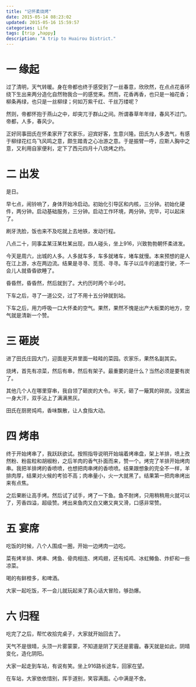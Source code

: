 ```yaml
---
title: "记怀柔烧烤"
date: 2015-05-14 08:23:02
updated: 2015-05-16 15:59:57
categories: Life 
tags: [trip ,happy]
description: "A trip to Huairou District."
---
```


# 一 缘起

过了清明，天气转暖。身在帝都也终于感受到了一丝春意，欣欣然，在点点花香环绕下生出来两分造化自然物我合一的感觉来。然而，花香再香，也只是一袖花香；柳条再绿，也只是一丝柳绿；何如万紫千红、千丝万缕呢？

然则，帝都怀抱于燕山之中，却突兀于群山之间。所谓春草年年绿，春风不过门。帝都，人多，春风少。

正好同事田氏在怀柔家开了农家乐，迎宾好客，生意兴隆。田氏为人多逸气，有感于柳绿花红鸟飞风鸣之意，颇生踏青之心冶游之意。于是振臂一呼，应斯人胸中之意，又利用自家便利，定下了西元四月十八烧烤之约。

# 二 出发

是日。

早七点，闹铃响了，身体开始冷启动。初始化引导区和内核，三分钟。初始化硬件，两分钟。启动基础服务，三分钟。启动工作环境，两分钟。完毕，可以起床了。

刷牙洗脸，饭也来不及吃就上去地铁，发动行程。

八点二十，同事孟某汪某杜某出现，四人碰头，坐上916，兴致勃勃朝怀柔进发。


今天是周六，出城的人多。人多就车多，车多就堵车，堵车就慢。本来预想的是人在江上游，水在两边流。结果是寻寻、觅觅、寻寻。车子以瓜牛的速度行驶，不一会儿人就昏昏欲睡了。


昏昏然，昏昏然，然后就到了。大约历时两个半小时。


下车之后，寻了一道公交，过了不用十五分钟就到站。


下车之后，用力呼吸一口大怀柔的空气。果然，果然不愧是出产大板栗的地方，空气就是清新一个赞。


# 三 砸炭


进了田氏庄园大门，迎面是天井里面一畦畦的菜园。农家乐，果然名副其实。


烧烤，首先有凉菜，然后有串，然后有架子。最重要的是什么？当然必须是要有炭了。


其他几个人在哪里穿串，我自领了砸炭的大令。半天，砸了一簸箕的碎炭。没累出一身大汗，双手沾上了满满黑灰。


田氏在厨房炖鸡，香味飘散，让人食指大动。

# 四 烤串

终于开始烤串了，我跃跃欲试。按照指导说明开始端着烤串盘，架上羊排，喷上孜然粉、粉盐粒和胡椒粉，之后羊肉的香气扑面而来，赞一个。烤完了羊排开始烤肉串。我把羊排烤的香喷喷，也想把肉串烤的香喷喷。结果跟想象的完全不一样，羊排肉厚，结果对火候的考验不高；肉串量小，火一大就黑了。结果第一把肉串烤出来有点焦。

之后果断让高手烤。然后试了试手，烤了一下鱼。鱼不耐烤，只用稍稍用火就可以了，芳香四溢，超级赞。烤出来鱼肉又白又嫩又爽又滑，口感非常赞。

# 五 宴席

吃饭的时候，八个人围成一圈，开始一边烤肉一边吃。

菜有烤羊排、烤串、烤鱼、骨肉相连、烤鸡翅，还有炖鸡、冰虹鳟鱼、炸虾和一些凉菜。

喝的有鲜橙多，和啤酒。

大家一起吃饭，不一会儿就玩起来了真心话大冒险，够劲爆。

# 六 归程

吃完了之后，帮忙收拾完桌子，大家就开始回去了。

天气不是很晴，头顶一片雾蒙蒙，不知道是阴了天还是雾霾。春天就是如此，阴晴变化，造化阴阳。

大家一起走到车站，有说有笑。坐上916路长途车，回家在望。

在车站，大家依依惜别，挥手道别，笑容满面。心中满是不舍。
